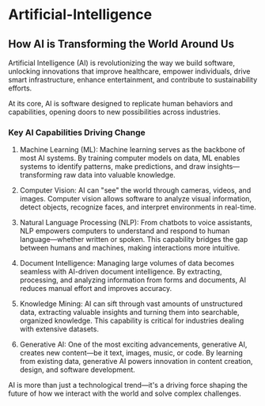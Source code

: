 # Artificial-Intelligence


## How AI is Transforming the World Around Us
Artificial Intelligence (AI) is revolutionizing the way we build software, unlocking innovations that improve healthcare, empower individuals, drive smart infrastructure, enhance entertainment, and contribute to sustainability efforts.

At its core, AI is software designed to replicate human behaviors and capabilities, opening doors to new possibilities across industries.

### Key AI Capabilities Driving Change
1. Machine Learning (ML):
Machine learning serves as the backbone of most AI systems. By training computer models on data, ML enables systems to identify patterns, make predictions, and draw insights—transforming raw data into valuable knowledge.

2. Computer Vision:
AI can "see" the world through cameras, videos, and images. Computer vision allows software to analyze visual information, detect objects, recognize faces, and interpret environments in real-time.

3. Natural Language Processing (NLP):
From chatbots to voice assistants, NLP empowers computers to understand and respond to human language—whether written or spoken. This capability bridges the gap between humans and machines, making interactions more intuitive.

4. Document Intelligence:
Managing large volumes of data becomes seamless with AI-driven document intelligence. By extracting, processing, and analyzing information from forms and documents, AI reduces manual effort and improves accuracy.

5. Knowledge Mining:
AI can sift through vast amounts of unstructured data, extracting valuable insights and turning them into searchable, organized knowledge. This capability is critical for industries dealing with extensive datasets.

6. Generative AI:
One of the most exciting advancements, generative AI, creates new content—be it text, images, music, or code. By learning from existing data, generative AI powers innovation in content creation, design, and software development.

AI is more than just a technological trend—it's a driving force shaping the future of how we interact with the world and solve complex challenges.
